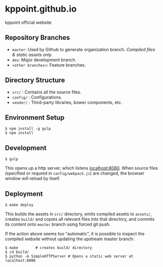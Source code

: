 kppoint.github.io
=================

kppoint official website

Repository Branches
-------------------
* `master`: Used by Github to generate organization branch. *Compiled files & static assets only.*
* `dev`: Major development branch.
* `<other branches>`: Feature branches.


Directory Structure
-------------------
* `src/` : Contains all the source files.
* `config/` : Configurations.
* `vendor/` : Third-party libraries, bower components, etc.

Environment Setup
-----------------

```
$ npm install -g gulp
$ npm install
```

Development
-----------

```
$ gulp
```

This opens up a http server, which listens [localhost:8080](http://localhost:8080).
When source files (specified or requred in `config/webpack.js`) are changed, the browser window will reload by itself.

Deployment
----------

```
$ make deploy
```

This builds the assets in `src/` directory, emits compiled assets to `assets/`, creates `build/` and copies all relevant files into that directory, and commits its content onto `master` branch using forced git push.

If the action above seems too "automatic", it is possible to inspect the compiled website without updating the upstream master branch:

```
$ make        # creates build/ directory
$ cd build/
$ python -m SimpleHTTPServer # Opens a static web server at localhost:8000
```
